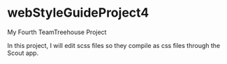 # webStyleGuideProject4
 My Fourth TeamTreehouse Project

In this project, I will edit scss files so they compile as css files through the Scout app.